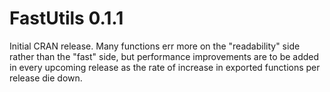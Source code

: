 # FastUtils 0.1.1

Initial CRAN release. Many functions err more on the "readability" side rather than the "fast" side, but performance improvements are to be added in every upcoming release as the rate of increase in exported functions per release die down.
